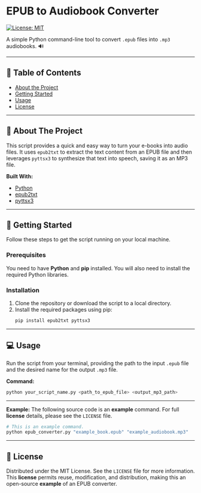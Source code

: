# EPUB to Audiobook Converter

[![License: MIT](https://img.shields.io/badge/License-MIT-blue.svg)](https://opensource.org/licenses/MIT)

A simple Python command-line tool to convert `.epub` files into `.mp3` audiobooks. 🔊

---

## 📖 Table of Contents
- [About the Project](#-about-the-project)
- [Getting Started](#-getting-started)
- [Usage](#-usage)
- [License](#-license)

---

## 🎯 About The Project

This script provides a quick and easy way to turn your e-books into audio files. It uses `epub2txt` to extract the text content from an EPUB file and then leverages `pyttsx3` to synthesize that text into speech, saving it as an MP3 file.

**Built With:**
* [Python](https://www.python.org/)
* [epub2txt](https://pypi.org/project/epub2txt/)
* [pyttsx3](https://pypi.org/project/pyttsx3/)

---

## 🚀 Getting Started

Follow these steps to get the script running on your local machine.

### **Prerequisites**
You need to have **Python** and **pip** installed. You will also need to install the required Python libraries.

### **Installation**
1.  Clone the repository or download the script to a local directory.
2.  Install the required packages using pip:
    ```sh
    pip install epub2txt pyttsx3
    ```

---

## 💻 Usage

Run the script from your terminal, providing the path to the input `.epub` file and the desired name for the output `.mp3` file.

**Command:**
```sh
python your_script_name.py <path_to_epub_file> <output_mp3_path>
```

---

**Example:**
The following source code is an **example** command. For full **license** details, please see the `LICENSE` file.
```sh
# This is an example command.
python epub_converter.py "example_book.epub" "example_audiobook.mp3"
```

---

## 📜 License

Distributed under the MIT License. See the `LICENSE` file for more information. This **license** permits reuse, modification, and distribution, making this an open-source **example** of an EPUB converter.
